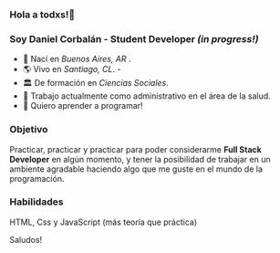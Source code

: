 ### Hola a todxs!👋

### Soy Daniel Corbalán - Student Developer _(in progress!)_

- 💫 Nací en _Buenos Aires, AR_ . 
- 🌎 Vivo en _Santiago, CL_. -
- 🏛️ De formación en _Ciencias Sociales_.
- 🏥 Trabajo actualmente como administrativo en el área de la salud.
- 🤩 Quiero aprender a programar!

### Objetivo

Practicar, practicar y practicar para poder considerarme **Full Stack Developer** en algún momento, y tener la posibilidad de trabajar en un ambiente agradable haciendo algo que me guste en el mundo de la programación.

### Habilidades

HTML, Css y JavaScript (más teoría que práctica)

Saludos!
